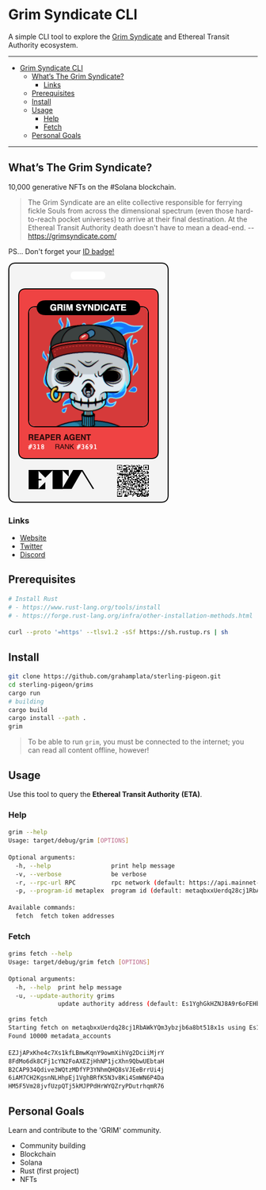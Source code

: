 # Grim Syndicate CLI

A simple CLI tool to explore the [Grim Syndicate](https://grimsyndicate.com/) and Ethereal Transit Authority ecosystem.

---

- [Grim Syndicate CLI](#grim-syndicate-cli)
  - [What’s The Grim Syndicate?](#whats-the-grim-syndicate)
    - [Links](#links)
  - [Prerequisites](#prerequisites)
  - [Install](#install)
  - [Usage](#usage)
    - [Help](#help)
    - [Fetch](#fetch)
  - [Personal Goals](#personal-goals)

---

## What’s The Grim Syndicate?

10,000 generative NFTs on the #Solana blockchain.

> The Grim Syndicate are an elite collective responsible for ferrying fickle Souls from across the dimensional spectrum (even those hard-to-reach pocket universes) to arrive at their final destination. At the Ethereal Transit Authority death doesn't have to mean a dead-end. -- https://grimsyndicate.com/

PS... Don't forget your [ID badge!](https://grimsyndicate.id/)

![](./docs/grim-318.jpg)

### Links

- [Website](https://grimsyndicate.com/)
- [Twitter](https://twitter.com/Grim__Syndicate)
- [Discord](https://discord.gg/xeHPSUhUv7)

## Prerequisites

```bash
# Install Rust
# - https://www.rust-lang.org/tools/install
# - https://forge.rust-lang.org/infra/other-installation-methods.html

curl --proto '=https' --tlsv1.2 -sSf https://sh.rustup.rs | sh
```

## Install

```bash
git clone https://github.com/grahamplata/sterling-pigeon.git
cd sterling-pigeon/grims
cargo run
# building
cargo build
cargo install --path .
grim
```

> To be able to run `grim`, you must be connected to the internet; you can read all content offline, however!

## Usage

Use this tool to query the **Ethereal Transit Authority** **(ETA)**.

### Help

```bash
grim --help
Usage: target/debug/grim [OPTIONS]

Optional arguments:
  -h, --help                 print help message
  -v, --verbose              be verbose
  -r, --rpc-url RPC          rpc network (default: https://api.mainnet-beta.solana.com)
  -p, --program-id metaplex  program id (default: metaqbxxUerdq28cj1RbAWkYQm3ybzjb6a8bt518x1s)

Available commands:
  fetch  fetch token addresses
```

### Fetch

```bash
grims fetch --help
Usage: target/debug/grim fetch [OPTIONS]

Optional arguments:
  -h, --help  print help message
  -u, --update-authority grims
              update authority address (default: Es1YghGkHZNJ8A9r6oFEHbWsRHbqs4rz6gfkRJ9V4bYf)
```

```bash
grims fetch
Starting fetch on metaqbxxUerdq28cj1RbAWkYQm3ybzjb6a8bt518x1s using Es1YghGkHZNJ8A9r6oFEHbWsRHbqs4rz6gfkRJ9V4bYf
Found 10000 metadata_accounts

EZJjAPxKhe4c7Xs1kfLBmwKqnY9owmXihVg2DciiMjrY
8FdMo6dk8CFj1cYN2FoAXEZjHhNP1jcXhn9QbwUEbtaH
B2CAP934Qdive3WQtzMDfYP3YNhmQHQ8sVJEeBrrUi4j
6iAM7CH2KgsnNLHhpEj1VghBRfK5N3v8Ki4SmWN6P4Da
HM5F5Vm28jvfUzpQTj5kMJPPdHrWYQZryPDutrhqmR76
```

## Personal Goals

Learn and contribute to the 'GRIM' community.

- Community building
- Blockchain
- Solana
- Rust (first project)
- NFTs

